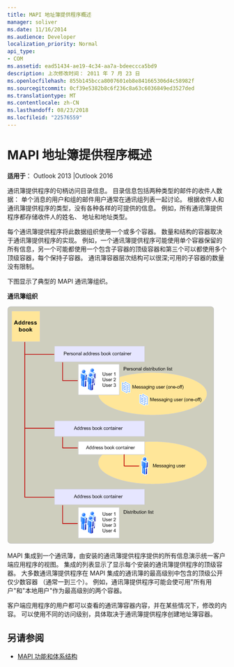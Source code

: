 ```yaml
---
title: MAPI 地址簿提供程序概述
manager: soliver
ms.date: 11/16/2014
ms.audience: Developer
localization_priority: Normal
api_type:
- COM
ms.assetid: ead51434-ae19-4c34-aa7a-bdeeccca5bd9
description: 上次修改时间： 2011 年 7 月 23 日
ms.openlocfilehash: 855b145bcca8007601eb8e841665306d4c58982f
ms.sourcegitcommit: 0cf39e5382b8c6f236c8a63c6036849ed3527ded
ms.translationtype: MT
ms.contentlocale: zh-CN
ms.lasthandoff: 08/23/2018
ms.locfileid: "22576559"
---
```

# <a name="mapi-address-book-provider-overview"></a>MAPI 地址簿提供程序概述
  
**适用于**： Outlook 2013 |Outlook 2016 
  
通讯簿提供程序的句柄访问目录信息。 目录信息包括两种类型的邮件的收件人数据： 单个消息的用户和组的邮件用户通常在通讯组列表一起讨论。 根据收件人和通讯簿提供程序的类型，没有各种各样的可提供的信息。 例如，所有通讯簿提供程序都存储收件人的姓名、 地址和地址类型。
  
每个通讯簿提供程序将此数据组织使用一个或多个容器。 数量和结构的容器取决于通讯簿提供程序的实现。 例如，一个通讯簿提供程序可能使用单个容器保留的所有信息，另一个可能都使用一个包含子容器的顶级容器和第三个可以都使用多个顶级容器，每个保持子容器。 通讯簿容器层次结构可以很深;可用的子容器的数量没有限制。
  
下图显示了典型的 MAPI 通讯簿组织。
  
**通讯簿组织**
  
![通讯簿组织](media/amapi_04.gif "通讯簿组织")
  
MAPI 集成到一个通讯簿，由安装的通讯簿提供程序提供的所有信息演示统一客户端应用程序的视图。 集成的列表显示了显示每个安装的通讯簿提供程序的顶级容器。 大多数通讯簿提供程序在 MAPI 集成的通讯簿的最高级别中包含的顶级公开仅少数容器 （通常一到三个）。 例如，通讯簿提供程序可能会使可用"所有用户"和"本地用户"作为最高级别的两个容器。
  
客户端应用程序的用户都可以查看的通讯簿容器内容，并在某些情况下，修改的内容。 可以使用不同的访问级别，具体取决于通讯簿提供程序创建地址簿容器。 
  
## <a name="see-also"></a>另请参阅

- [MAPI 功能和体系结构](mapi-features-and-architecture.md)

